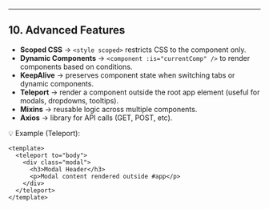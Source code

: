 ---

## 10. Advanced Features
- **Scoped CSS** → `<style scoped>` restricts CSS to the component only.  
- **Dynamic Components** → `<component :is="currentComp" />` to render components based on conditions.  
- **KeepAlive** → preserves component state when switching tabs or dynamic components.  
- **Teleport** → render a component outside the root app element (useful for modals, dropdowns, tooltips).  
- **Mixins** → reusable logic across multiple components.  
- **Axios** → library for API calls (GET, POST, etc).  

💡 Example (Teleport):
```vue
<template>
  <teleport to="body">
    <div class="modal">
      <h3>Modal Header</h3>
      <p>Modal content rendered outside #app</p>
    </div>
  </teleport>
</template>
